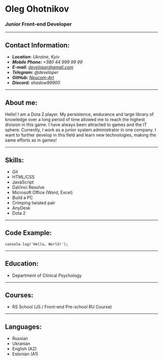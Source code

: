 # Oleg Ohotnikov
### Junior Front-end Developer
---
## Contact Information:
* ***Location***: *Ukraine, Kyiv*  
* ***Mobile Phone:*** *+380 44 999 99 99*  
* ***E-mail:*** *developer@gmail.com*  
* ***Telegram:*** *@developer*  
* ***GitHub:*** *[Neucom-Art](https://github.com/Neucom-art)* 
* ***Discord:*** *shadow99900*  

---
## About me:
Hello! I am a Dota 2 player. My persistence, endurance and large library of knowledge over a long period of time allowed me to reach the highest division in this game. I have always been attracted to games and the IT sphere. Currently, I work as a junior system administrator in one company. I want to further develop in this field and learn new technologies, making the same efforts as in games!

---
## Skills:
* Git  
* HTML/CSS  
* JavaScript  
* DaVinci Resolve  
* Microsoft Office (Word, Excel)
* Build a PC
* Crimping twisted pair
* AnyDesk
* Dota 2  

---
## Code Example:
```console.log('Hello, World!');```

---
## Education:  
* Department of Clinical Psychology 

---
## Courses:
* RS School (JS / Front-end Pre-school RU Course)

---
## Languages:
* Russian
* Ukranian
* English (A2)
* Estonian (A1)